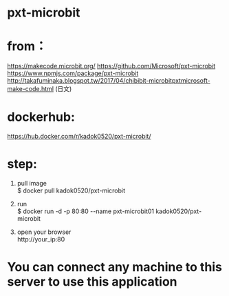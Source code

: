 # pxt-microbit
# from：
https://makecode.microbit.org/
https://github.com/Microsoft/pxt-microbit
https://www.npmjs.com/package/pxt-microbit
http://takafuminaka.blogspot.tw/2017/04/chibibit-microbitpxtmicrosoft-make-code.html (日文)

# dockerhub:
https://hub.docker.com/r/kadok0520/pxt-microbit/


# step:
1. pull image  
$ docker pull kadok0520/pxt-microbit

2. run  
$ docker run -d -p 80:80 --name pxt-microbit01 kadok0520/pxt-microbit

3. open your browser  
http://your_ip:80

# You can connect any machine to this server to use this application
